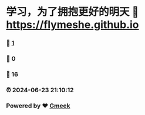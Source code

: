 # 学习，为了拥抱更好的明天 :link: https://flymeshe.github.io 
### :page_facing_up: [1](https://flymeshe.github.io/tag.html) 
### :speech_balloon: 0 
### :hibiscus: 16 
### :alarm_clock: 2024-06-23 21:10:12 
### Powered by :heart: [Gmeek](https://github.com/Meekdai/Gmeek)
